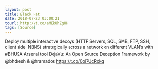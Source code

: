 ```yaml
---
layout: post
title: Black Hat
date: 2018-07-23 03:00:21
tourl: http://t.co/aMEkUhZgUH
tags: [Source]
---
```

Deploy multiple interactive decoys (HTTP Servers, SQL, SMB, FTP, SSH, client side  NBNS) strategically across a network on different VLAN's with #BHUSA Arsenal tool DejaVu: An Open Source Deception Framework by @bhdresh &amp; @hramados https://t.co/0oi7UcRxkq